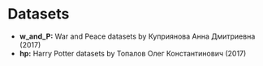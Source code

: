 
# Datasets


* **w_and_P:** War and Peace datasets by Куприянова Анна Дмитриевна (2017) 
* **hp:** Harry Potter datasets by Топалов Олег Константинович (2017) 




